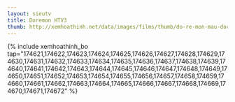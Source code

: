 ```yaml
---
layout: sieutv
title: Doremon HTV3
thumb: http://xemhoathinh.net/data/images/films/thumb/do-re-mon-mau-doremon-htv3-2000.jpg
---
```

{% include xemhoathinh_bo tap="174621,174622,174623,174624,174625,174626,174627,174628,174629,174630,174631,174632,174633,174634,174635,174636,174637,174638,174639,174640,174641,174642,174643,174644,174645,174646,174647,174648,174649,174650,174651,174652,174653,174654,174655,174656,174657,174658,174659,174660,174661,174662,174663,174664,174665,174666,174667,174668,174669,174670,174671,174672" %} 
